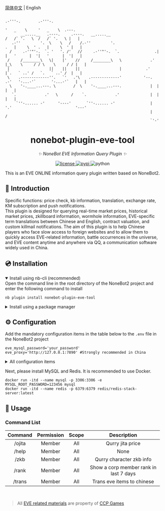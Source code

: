 [简体中文](README.md) | English
```text
                                                                           .-'''-.        .-'''-.          
                                                                          '   _    \     '   _    \  .---. 
       __.....__   .----.     .----.   __.....__                        /   /` '.   \  /   /` '.   \ |   | 
   .-''         '.  \    \   /    /.-''         '.                     .   |     \  ' .   |     \  ' |   | 
  /     .-''"'-.  `. '   '. /'   //     .-''"'-.  `.                .| |   '      |  '|   '      |  '|   | 
 /     /________\   \|    |'    //     /________\   \             .' |_\    \     / / \    \     / / |   | 
 |                  ||    ||    ||                  |           .'     |`.   ` ..' /   `.   ` ..' /  |   | 
 \    .-------------''.   `'   .'\    .-------------'          '--.  .-'   '-...-'`       '-...-'`   |   | 
  \    '-.____...---. \        /  \    '-.____...---.             |  |                               |   | 
   `.             .'   \      /    `.             .'              |  |                               |   | 
     `''-...... -'      '----'       `''-...... -'                |  '.'                             '---' 
                                                                  |   /                                    
                                                                  `'-'                                     
```

<div align="center">

# nonebot-plugin-eve-tool

_✨ NoneBot EVE Information Query Plugin ✨_


<a href="./LICENSE">
    <img src="https://img.shields.io/github/license/zifox666/nonebot-plugin-eve-tool" alt="license">
</a>
<a href="https://pypi.org/project/nonebot-plugin-eve-tool/">
    <img src="https://img.shields.io/pypi/v/nonebot-plugin-eve-tool.svg" alt="pypi">
</a>
<img src="https://img.shields.io/badge/python-3.8+-blue.svg" alt="python">

</div>

This is an EVE ONLINE information query plugin written based on NoneBot2.

## 📖 Introduction

Specific functions: price check, kb information, translation, exchange rate, KM subscription and push notifications.</br>
This plugin is designed for querying real-time market prices, historical market prices, 
zkillboard information, wormhole information, 
EVE-specific term translations between Chinese and English, contract valuation, and custom killmail notifications. 
The aim of this plugin is to help Chinese players who face slow access to foreign websites 
and to allow them to quickly access EVE-related information, battle occurrences in the universe, 
and EVE content anytime and anywhere via QQ, a communication software widely used in China.

## 💿 Installation

<details open>
<summary>Install using nb-cli (recommended)</summary>
Open the command line in the root directory of the NoneBot2 project and enter the following command to install

    nb plugin install nonebot-plugin-eve-tool

</details>

<details>
<summary>Install using a package manager</summary>
In the plugin directory of the NoneBot2 project, open the command line and enter the corresponding installation command according to the package manager you use

<details>
<summary>pip</summary>

    pip install nonebot-plugin-eve-tool
</details>
<details>
<summary>pdm</summary>

    pdm add nonebot-plugin-eve-tool
</details>
<details>
<summary>poetry</summary>

    poetry add nonebot-plugin-eve-tool
</details>
<details>
<summary>conda</summary>

    conda install nonebot-plugin-eve-tool
</details>

Open the `pyproject.toml` file in the root directory of the NoneBot2 project and add the following in the `[tool.nonebot]` section

    plugins = ["nonebot_plugin_eve_tool"]

</details>

## ⚙️ Configuration

Add the mandatory configuration items in the table below to the `.env` file in the NoneBot2 project

```text
eve_mysql_password='your_password'
eve_proxy='http://127.0.0.1:7890' #Strongly recommended in China
```

<details>
<summary>All configuration items</summary>

| Configuration Item | Required | Default Value | Description |
|:-----:|:----:|:----:|:----:|
| eve_mysql_host | No | 'localhost' | MYSQL host address |
| eve_mysql_port | No | 3306 | MYSQL port number |
| eve_mysql_user | No | 'root' | MYSQL username |
| eve_mysql_password | Yes | None | MYSQL password |
| eve_mysql_db | No | 'eve_tool' | MYSQL database name |
| eve_redis_url | No | 'redis://localhost:6379/0' | Redis connection URL |
| eve_proxy | No | None | Proxy configuration |
| eve_market_preference | No | 'esi_cache' | Market preference setting |
| eve_janice_api_key | No | 'G9KwKq3465588VPd6747t95Zh94q3W2E' | Janice API key |
| eve_word_cut | No | 'jieba' | Word segmentation tool preference |
| eve_history_preference | No | 'follow' | History preference |
| eve_km_speed_limit | No | 0 | Kill Mail speed limit |
| eve_km_send_delay | No | 3 | Kill Mail send delay |
| eve_kb_info_background_url | No | 'https://www.loliapi.com/acg/' | KB information background URL |
| eve_sde_path | No | data_path / 'sde' | SDE storage location |
| eve_lagrange_preference | No | 'zh' | Language preference |
| eve_command_start | No | ["/", "", "！", ".", "!", "#"] | Command start characters |
</details>

Next, please install MySQL and Redis. It is recommended to use Docker.
```shell
docker run -itd --name mysql -p 3306:3306 -e MYSQL_ROOT_PASSWORD=123456 mysql
docker run -itd --name redis -p 6379:6379 redis/redis-stack-server:latest
```

## 🎉 Usage
### Command List
| Command | Permission | Scope |              Description               |
|:-------:|:----------:|:-----:|:--------------------------------------:|
| /ojita  |   Member   |  All  |            Qurry jita price            |
|  /help  |   Member   |  All  |                  None                  |
|  /zkb   |   Member   |  All  |        Qurry character zkb info        |
|  /rank  |   Member   |  All  | Show a corp member rank in last 7 days |
| /trans  |   Member   |  All  |       Trans eve items to chinese       |

<br>

> All [EVE related materials](https://zkillboard.com/information/legal/) are property of [CCP Games](https://www.ccpgames.com/)